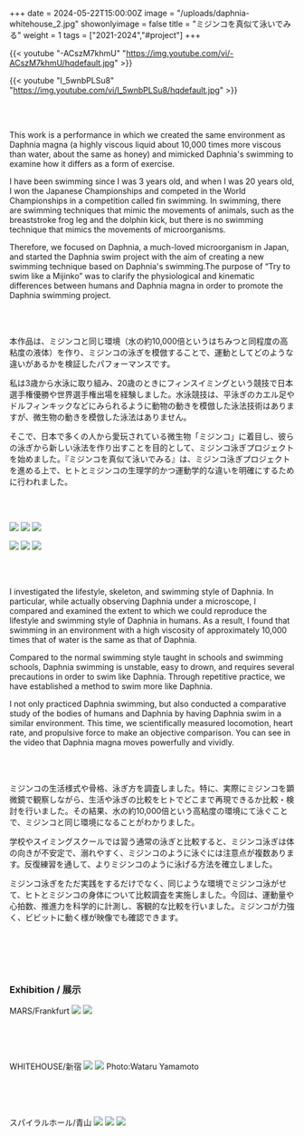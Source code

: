 +++
date = 2024-05-22T15:00:00Z
image = "/uploads/daphnia-whitehouse_2.jpg"
showonlyimage = false
title = "ミジンコを真似て泳いでみる"
weight = 1
tags = ["2021-2024","#project"]
+++

{{< youtube "-ACszM7khmU" "https://img.youtube.com/vi/-ACszM7khmU/hqdefault.jpg" >}}

{{< youtube "I_5wnbPLSu8" "https://img.youtube.com/vi/I_5wnbPLSu8/hqdefault.jpg" >}}

<br>
<br>

This work is a performance in which we created the same environment as Daphnia magna (a highly viscous liquid about 10,000 times more viscous than water, about the same as honey) and mimicked Daphnia's swimming to examine how it differs as a form of exercise.

I have been swimming since I was 3 years old, and when I was 20 years old, I won the Japanese Championships and competed in the World Championships in a competition called fin swimming. In swimming, there are swimming techniques that mimic the movements of animals, such as the breaststroke frog leg and the dolphin kick, but there is no swimming technique that mimics the movements of microorganisms.

Therefore, we focused on Daphnia, a much-loved microorganism in Japan, and started the Daphnia swim project with the aim of creating a new swimming technique based on Daphnia's swimming.The purpose of “Try to swim like a Mijinko” was to clarify the physiological and kinematic differences between humans and Daphnia magna in order to promote the Daphnia swimming project.

<br>
<br>

本作品は、ミジンコと同じ環境（水の約10,000倍というはちみつと同程度の高粘度の液体）を作り、ミジンコの泳ぎを模倣することで、運動としてどのような違いがあるかを検証したパフォーマンスです。

私は3歳から水泳に取り組み、20歳のときにフィンスイミングという競技で日本選手権優勝や世界選手権出場を経験しました。水泳競技は、平泳ぎのカエル足やドルフィンキックなどにみられるように動物の動きを模倣した泳法技術はありますが、微生物の動きを模倣した泳法はありません。

そこで、日本で多くの人から愛玩されている微生物「ミジンコ」に着目し、彼らの泳ぎから新しい泳法を作り出すことを目的として、ミジンコ泳ぎプロジェクトを始めました。『ミジンコを真似て泳いでみる』は、ミジンコ泳ぎプロジェクトを進める上で、ヒトとミジンコの生理学的かつ運動学的な違いを明確にするために行われました。

<br>
<br>

![](/uploads/make-1.jpeg)
![](/uploads/make-2.jpg)
![](/uploads/make-3.jpeg)

![](/uploads/daphnia-f.png)
![](/uploads/daphnia-p.png)
![](/uploads/plot.png)

<br>
<br>

I investigated the lifestyle, skeleton, and swimming style of Daphnia. In particular, while actually observing Daphnia under a microscope, I compared and examined the extent to which we could reproduce the lifestyle and swimming style of Daphnia in humans. As a result, I found that swimming in an environment with a high viscosity of approximately 10,000 times that of water is the same as that of Daphnia.

Compared to the normal swimming style taught in schools and swimming schools, Daphnia swimming is unstable, easy to drown, and requires several precautions in order to swim like Daphnia. Through repetitive practice, we have established a method to swim more like Daphnia.

I not only practiced Daphnia swimming, but also conducted a comparative study of the bodies of humans and Daphnia by having Daphnia swim in a similar environment. This time, we scientifically measured locomotion, heart rate, and propulsive force to make an objective comparison. You can see in the video that Daphnia magna moves powerfully and vividly.

<br>
<br>

ミジンコの生活様式や骨格、泳ぎ方を調査しました。特に、実際にミジンコを顕微鏡で観察しながら、生活や泳ぎの比較をヒトでどこまで再現できるか比較・検討を行いました。その結果、水の約10,000倍という高粘度の環境にて泳ぐことで、ミジンコと同じ環境になることがわかりました。

学校やスイミングスクールでは習う通常の泳ぎと比較すると、ミジンコ泳ぎは体の向きが不安定で、溺れやすく、ミジンコのように泳ぐには注意点が複数あります。反復練習を通して、よりミジンコのように泳げる方法を確立しました。

ミジンコ泳ぎをただ実践をするだけでなく、同じような環境でミジンコ泳がせて、ヒトとミジンコの身体について比較調査を実施しました。今回は、運動量や心拍数、推進力を科学的に計測し、客観的な比較を行いました。ミジンコが力強く、ビビットに動く様が映像でも確認できます。

<br>
<br>
<br>
<br>

### Exhibition / 展示

MARS/Frankfurt
![](/uploads/frankfurt-1.png)
![](/uploads/frankfurt-2.png)

<br>
<br>
<br>

WHITEHOUSE/新宿
![](/uploads/daphnia-whitehouse_1.jpg)
![](/uploads/daphnia-whitehouse_3.jpg)
Photo:Wataru Yamamoto

<br>
<br>
<br>

スパイラルホール/青山
![](/uploads/IMG_6673.JPG)
![](/uploads/IMG_6671.jpg)
![](/uploads/IMG_6674.jpg)
